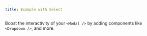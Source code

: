 ```yaml
---
title: Example with Select
---
```


Boost the interactivity of your `<Modal />` by adding components like `<Dropdown />`, and more.
